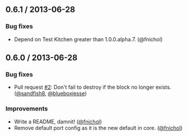 ## 0.6.1 / 2013-06-28

### Bug fixes

* Depend on Test Kitchen greater than 1.0.0.alpha.7. (@fnichol)


## 0.6.0 / 2013-06-28

### Bug fixes

* Pull request [#2][]: Don't fail to destroy if the block no longer exists. ([@sandfish8][], [@blueboxjesse][])

### Improvements

* Write a README, damnit! ([@fnichol][])
* Remove default port config as it is the new default in core. ([@fnichol][])


<!--- The following link definition list is generated by PimpMyChangelog --->
[#2]: https://github.com/blueboxgroup/kitchen-bluebox/issues/2
[@blueboxjesse]: https://github.com/blueboxjesse
[@fnichol]: https://github.com/fnichol
[@sandfish8]: https://github.com/sandfish8
